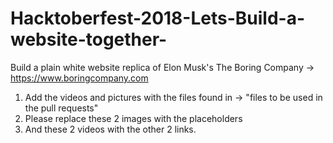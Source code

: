 # Hacktoberfest-2018-Lets-Build-a-website-together-
Build a plain white website replica of Elon Musk's The Boring Company -> https://www.boringcompany.com

1. Add the videos and pictures with the files found in -> "files to be used in the pull requests"
2. Please replace these 2 images with the placeholders
3. And these 2 videos with the other 2 links.
